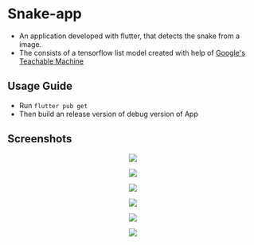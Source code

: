 # Snake-app
* An application developed with flutter, that detects the snake from a image.
* The consists of a tensorflow list model created with help of <a href="https://teachablemachine.withgoogle.com/">Google's Teachable Machine</a>

## Usage Guide
* Run ```flutter pub get```
* Then build an release version of debug version of App

## Screenshots
<p align="center"><img src="https://drive.google.com/uc?export=view&id=16o9OgUFcGPjR4vtKf9lb_GRO26MmAw4h"></p>
<p align="center"><img src="https://user-images.githubusercontent.com/57527558/102843495-52e7b280-442f-11eb-877c-0b5f5a98b074.png"></p>
<p align="center"><img src="https://user-images.githubusercontent.com/57527558/102843497-54b17600-442f-11eb-93d8-d8157e123749.png"></p>
<p align="center"><img src="https://user-images.githubusercontent.com/57527558/102843504-5713d000-442f-11eb-8c23-4f353e9e54d1.png"></p>
<p align="center"><img src="https://user-images.githubusercontent.com/57527558/102843506-57ac6680-442f-11eb-8cc3-445bdda8170c.png"></p>
<p align="center"><img src="https://user-images.githubusercontent.com/57527558/102843507-5844fd00-442f-11eb-9b88-79a9bc6e4857.png"></p>


